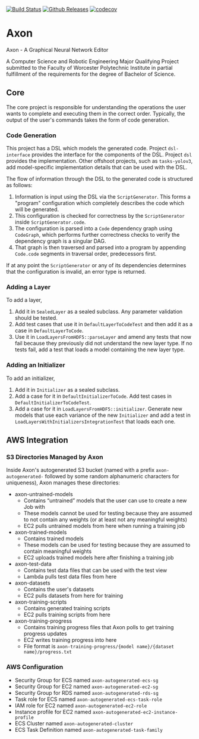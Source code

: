 [![Build Status](https://dev.azure.com/wpilib/DesktopTools/_apis/build/status/wpilibsuite.Axon?branchName=master)](https://dev.azure.com/wpilib/DesktopTools/_build/latest?definitionId=34&branchName=master)
[![Github Releases](https://img.shields.io/github/downloads/wpilibsuite/Axon/total.svg)](https://github.com/wpilibsuite/Axon/releases/latest)
[![codecov](https://codecov.io/gh/wpilibsuite/Axon/branch/master/graph/badge.svg)](https://codecov.io/gh/wpilibsuite/Axon)

# Axon

Axon - A Graphical Neural Network Editor

A Computer Science and Robotic Engineering Major Qualifying Project submitted to
the Faculty of Worcester Polytechnic Institute in partial fulfillment of the
requirements for the degree of Bachelor of Science.

## Core

The core project is responsible for understanding the operations the user wants
to complete and executing them in the correct order. Typically, the output of
the user's commands takes the form of code generation.

### Code Generation

This project has a DSL which models the generated code. Project `dsl-interface`
provides the interface for the components of the DSL. Project `dsl` provides
the implementation. Other offshoot projects, such as `tasks-yolov3`, add
model-specific implementation details that can be used with the DSL.

The flow of information through the DSL to the generated code is structured as
follows:

1. Information is input using the DSL via the `ScriptGenerator`. This forms a
"program" configuration which completely describes the code which will be
generated.
2. This configuration is checked for correctness by the `ScriptGenerator` inside
`ScriptGenerator.code`.
3. The configuration is parsed into a `Code` dependency graph using `CodeGraph`,
which performs further correctness checks to verify the dependency graph is a
singular DAG.
4. That graph is then traversed and parsed into a program by appending
`Code.code` segments in traversal order, predecessors first.

If at any point the `ScriptGenerator` or any of its dependencies determines
that the configuration is invalid, an error type is returned.

### Adding a Layer

To add a layer,

1. Add it in `SealedLayer` as a sealed subclass. Any parameter validation should be tested.
2. Add test cases that use it in `DefaultLayerToCodeTest` and then add it as a case in
`DefaultLayerToCode`.
3. Use it in `LoadLayersFromHDF5::parseLayer` and amend any tests that now fail because they
previously did not understand the new layer type. If no tests fail, add a test that loads a model
containing the new layer type.

### Adding an Initializer

To add an initializer,

1. Add it in `Initializer` as a sealed subclass.
2. Add a case for it in `DefaultInitializerToCode`. Add test cases in
`DefaultInitializerToCodeTest`.
3. Add a case for it in `LoadLayersFromHDF5::initializer`. Generate new models that use each
variance of the new `Initializer` and add a test in `LoadLayersWithInitializersIntegrationTest` that
loads each one. 

## AWS Integration

### S3 Directories Managed by Axon

Inside Axon's autogenerated S3 bucket (named with a prefix `axon-autogenerated-` followed by some
random alphanumeric characters for uniqueness), Axon manages these directories:

- axon-untrained-models
    - Contains “untrained” models that the user can use to create a new Job with
    - These models cannot be used for testing because they are assumed to not contain any weights (or at least not any meaningful weights)
    - EC2 pulls untrained models from here when running a training job
- axon-trained-models
    - Contains trained models
    - These models can be used for testing because they are assumed to contain meaningful weights
    - EC2 uploads trained models here after finishing a training job
- axon-test-data
    - Contains test data files that can be used with the test view
    - Lambda pulls test data files from here
- axon-datasets
    - Contains the user's datasets
    - EC2 pulls datasets from here for training
- axon-training-scripts
    - Contains generated training scripts
    - EC2 pulls training scripts from here
- axon-training-progress
    - Contains training progress files that Axon polls to get training progress updates
    - EC2 writes training progress into here
    - File format is `axon-training-progress/{model name}/{dataset name}/progress.txt`

### AWS Configuration

- Security Group for ECS named `axon-autogenerated-ecs-sg`
- Security Group for EC2 named `axon-autogenerated-ec2-sg`
- Security Group for RDS named `axon-autogenerated-rds-sg`
- Task role for ECS named `axon-autogenerated-ecs-task-role`
- IAM role for EC2 named `axon-autogenerated-ec2-role`
- Instance profile for EC2 named `axon-autogenerated-ec2-instance-profile`
- ECS Cluster named `axon-autogenerated-cluster`
- ECS Task Definition named `axon-autogenerated-task-family`
